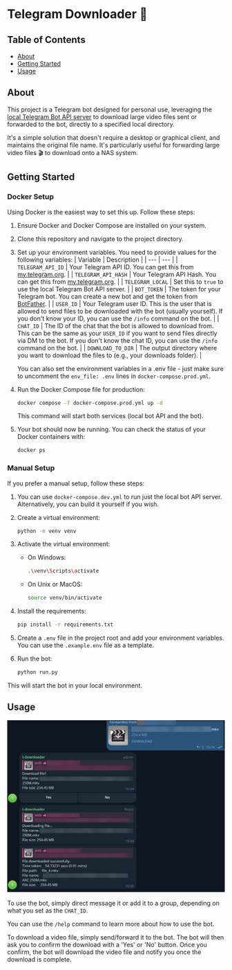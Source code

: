 # Telegram Downloader 📁

## Table of Contents

-   [About](#about)
-   [Getting Started](#getting_started)
-   [Usage](#usage)

## About<a name = "about"></a>

This project is a Telegram bot designed for personal use, leveraging the [local Telegram Bot API server](https://github.com/tdlib/telegram-bot-api) to download large video files sent or forwarded to the bot, directly to a specified local directory.

It's a simple solution that doesn't require a desktop or graphical client, and maintains the original file name. It's particularly useful for forwarding large video files 🎬 to download onto a NAS system.

## Getting Started<a name = "getting_started"></a>

### Docker Setup

Using Docker is the easiest way to set this up. Follow these steps:

1. Ensure Docker and Docker Compose are installed on your system.

2. Clone this repository and navigate to the project directory.

3. Set up your environment variables. You need to provide values for the following variables:
   | Variable | Description |
   | --- | --- |
   | `TELEGRAM_API_ID` | Your Telegram API ID. You can get this from [my.telegram.org](https://my.telegram.org/auth?to=apps). |
   | `TELEGRAM_API_HASH` | Your Telegram API Hash. You can get this from [my.telegram.org](https://my.telegram.org/auth?to=apps). |
   | `TELEGRAM_LOCAL` | Set this to `true` to use the local Telegram Bot API server. |
   | `BOT_TOKEN` | The token for your Telegram bot. You can create a new bot and get the token from [BotFather](https://t.me/botfather). |
   | `USER_ID` | Your Telegram user ID. This is the user that is allowed to send files to be downloaded with the bot (usually yourself). If you don't know your ID, you can use the `/info` command on the bot. |
   | `CHAT_ID` | The ID of the chat that the bot is allowed to download from. This can be the same as your `USER_ID` if you want to send files directly via DM to the bot. If you don't know the chat ID, you can use the `/info` command on the bot. |
   | `DOWNLOAD_TO_DIR` | The output directory where you want to download the files to (e.g., your downloads folder). |

    You can also set the environment variables in a .env file - just make sure to uncomment the `env_file: .env` lines in `docker-compose.prod.yml`.

4. Run the Docker Compose file for production:

    ```bash
    docker compose -f docker-compose.prod.yml up -d
    ```

    This command will start both services (local bot API and the bot).

5. Your bot should now be running. You can check the status of your Docker containers with:

    ```bash
    docker ps
    ```

### Manual Setup

If you prefer a manual setup, follow these steps:

1. You can use `docker-compose.dev.yml` to run just the local bot API server. Alternatively, you can build it yourself if you wish.

2. Create a virtual environment:

    ```bash
    python -m venv venv
    ```

3. Activate the virtual environment:

    - On Windows:

        ```bash
        .\venv\Scripts\activate
        ```

    - On Unix or MacOS:

        ```bash
        source venv/bin/activate
        ```

4. Install the requirements:

    ```bash
    pip install -r requirements.txt
    ```

5. Create a `.env` file in the project root and add your environment variables. You can use the `.example.env` file as a template.

6. Run the bot:

    ```bash
    python run.py
    ```

This will start the bot in your local environment.

## Usage<a name = "usage"></a>

<p align="center">
  <img src="/public/screenshot.png" alt="Telegram bot screenshot" width="600">
</p>

To use the bot, simply direct message it or add it to a group, depending on what you set as the `CHAT_ID`.

You can use the `/help` command to learn more about how to use the bot.

To download a video file, simply send/forward it to the bot. The bot will then ask you to confirm the download with a 'Yes' or 'No' button. Once you confirm, the bot will download the video file and notify you once the download is complete.
